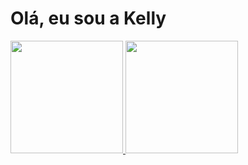 <h1>Olá, eu sou a Kelly</h1>
<div>
  <a href="https://github.com/kellycsantos">
  <img height="180em" src="https://github-readme-stats.vercel.app/api?username=kellycsantos_icons-true&theme-dracula&include_all_commits-true&count_private-true"L">
  <img height="180em" src="">
 <div>   
   
